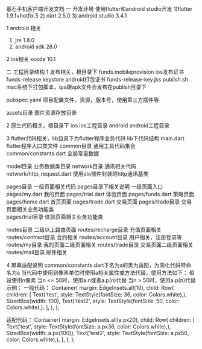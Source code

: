 基石手机客户端开发文档
一 开发环境
使用flutter和android studio开发
1)flutter 1.9.1+hotfix.5 
2) dart 2.5.0
3) android studio 3.4.1

1 android 相关
1) jre 1.8.0
2) android sdk 28.0

2 ios相关
xcode 10.1

二 工程目录结构
1 发布相关，根目录下
funds.mobileprovision   ios发布证书
funds-release.keystore  android打包证书
funds-release-key.jks 
publish.sh              mac系统下打包脚本，ipa跟apk文件会发布在publish目录下

pubspec.yaml            项目配置文件，资源，版本号，使用第三方插件等


assets目录                  图片资源存放目录

2 原生代码相关，根目录下
ios                     ios工程目录
android                 android工程目录

3 flutter代码相关，lib目录下为flutter程序业务代码
lib下代码结构
main.dart               flutter程序入口类文件
common目录               通用工具代码集合
common/constants.dart   全局常量数据

model目录                业务数据类目录
network目录              通讯相关代码
network/http_request.dart 使用dio插件封装的http通讯基类

pages目录                一级页面相关代码
pages目录下相关说明
一级页面入口
pages/my.dart             我的页面
pages/trial.dart          体验页面
pages/funds.dart          策略页面
pages/home.dart           首页页面
pages/trade.dart          交易页面
pages/trade目录           交易页面相关业务功能类  
pages/trial目录           体验页面相关业务功能类    

routes目录                二级以上路由页面
routes/recharge目录       充值页面相关
routes/contract目录       合约相关
routes/account目录        用户相关，注册登录等
routes/my目录             我的页面二级页面相关
routes/trade目录          交易页面二级页面相关
routes/mail目录           邮件相关

4 屏幕适配说明
common/constants.dart下名为a的类为适配，为简化代码特命名为a
当代码中使用到像素单位时使用a相关属性或方法代替，使用方法如下：
假设使用n像素
当n <= 50时，使用a.n或者a.p(n)代替
当n > 50时，使用a.p(n)代替
示例：
一般代码：
Container(
    margin: EdgeInsets.all(10),
    child: Row(
      children: <Widget>[
        Text('test', style: TextStyle(fontSize: 36, color: Colors.white),),
        SizedBox(width: 100),
        Text('test2', style: TextStyle(fontSize: 50, color: Colors.white),),
      ],
    ),
);

适配代码：
Container(
    margin: EdgeInsets.all(a.px20),
    child: Row(
      children: <Widget>[
        Text('test', style: TextStyle(fontSize: a.px36, color: Colors.white),),
        SizedBox(width: a.px(100)),
        Text('test2', style: TextStyle(fontSize: a.px50, color: Colors.white),),
      ],
    ),
);